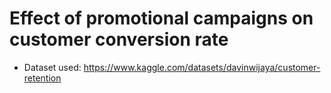 # Effect of promotional campaigns on customer conversion rate
- Dataset used: https://www.kaggle.com/datasets/davinwijaya/customer-retention
